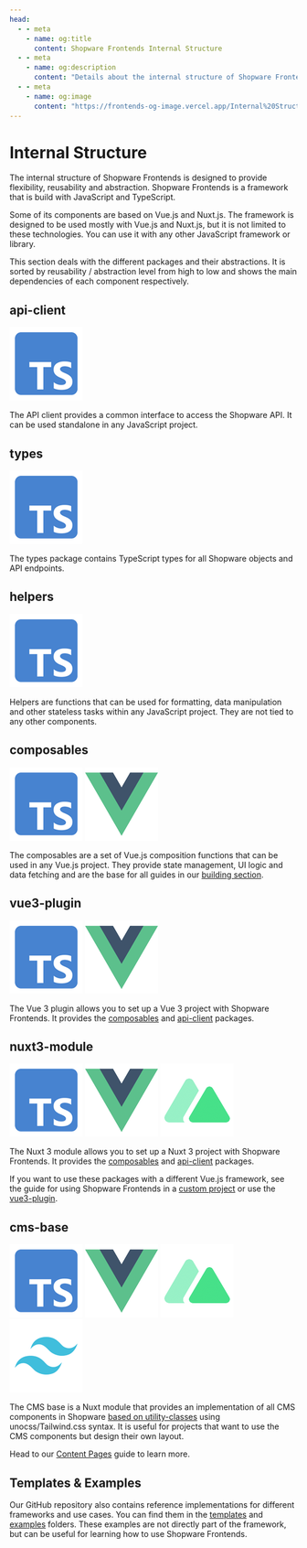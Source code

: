 ```yaml
---
head:
  - - meta
    - name: og:title
      content: Shopware Frontends Internal Structure
  - - meta
    - name: og:description
      content: "Details about the internal structure of Shopware Frontends"
  - - meta
    - name: og:image
      content: "https://frontends-og-image.vercel.app/Internal%20Structure?fontSize=150px"
---
```


# Internal Structure

The internal structure of Shopware Frontends is designed to provide flexibility, reusability and abstraction. Shopware Frontends is a framework that is build with JavaScript and TypeScript.

Some of its components are based on Vue.js and Nuxt.js. The framework is designed to be used mostly with Vue.js and Nuxt.js, but it is not limited to these technologies. You can use it with any other JavaScript framework or library.

This section deals with the different packages and their abstractions. It is sorted by reusability / abstraction level from high to low and shows the main dependencies of each component respectively.

<PageRef title="shopware/frontends packages" sub="Explore all Shopware Frontends packages on GitHub" icon="../.assets/framework-icons/github.png" page="https://github.com/shopware/frontends/tree/main/packages" target="_blank" />

## api-client

<div class="flex mt--4 mb-4 gap-2">
    <img src="../.assets/framework-icons/typescript.png" alt="This package depends on Typescript" title="This package depends on Typescript" class="w-8 aspect-square hover:scale-125 transition hover:drop-shadow-md" />
</div>

The API client provides a common interface to access the Shopware API. It can be used standalone in any JavaScript project.

## types

<div class="flex mt--4 mb-4 gap-2">
    <img src="../.assets/framework-icons/typescript.png" alt="This package depends on Typescript" title="This package depends on Typescript" class="w-8 aspect-square hover:scale-125 transition hover:drop-shadow-md" />
</div>

The types package contains TypeScript types for all Shopware objects and API endpoints.

## helpers

<div class="flex mt--4 mb-4 gap-2">
    <img src="../.assets/framework-icons/typescript.png" alt="This package depends on Typescript" title="This package depends on Typescript" class="w-8 aspect-square hover:scale-125 transition hover:drop-shadow-md" />
</div>

Helpers are functions that can be used for formatting, data manipulation and other stateless tasks within any JavaScript project. They are not tied to any other components.

## composables

<div class="flex mt--4 mb-4 gap-2">
    <img src="../.assets/framework-icons/typescript.png" alt="This package depends on Typescript" title="This package depends on Typescript" class="w-8 aspect-square hover:scale-125 transition hover:drop-shadow-md" />
    <img src="../.assets/framework-icons/vue.png" alt="This package depends on Vue.js 3" title="This package depends on Vue.js 3" class="w-8 aspect-square hover:scale-125 transition hover:drop-shadow-md" />
</div>

The composables are a set of Vue.js composition functions that can be used in any Vue.js project. They provide state management, UI logic and data fetching and are the base for all guides in our [building section](../getting-started/navigation.md).

## vue3-plugin

<div class="flex mt--4 mb-4 gap-2">
    <img src="../.assets/framework-icons/typescript.png" alt="This package depends on Typescript" title="This package depends on Typescript" class="w-8 aspect-square hover:scale-125 transition hover:drop-shadow-md" />
    <img src="../.assets/framework-icons/vue.png" alt="This package depends on Vue.js 3" title="This package depends on Vue.js 3" class="w-8 aspect-square hover:scale-125 transition hover:drop-shadow-md" />
</div>

The Vue 3 plugin allows you to set up a Vue 3 project with Shopware Frontends. It provides the [composables](#composables) and [api-client](#api-client) packages.

## nuxt3-module

<div class="flex mt--4 mb-4 gap-2">
    <img src="../.assets/framework-icons/typescript.png" alt="This package depends on Typescript" title="This package depends on Typescript" class="w-8 aspect-square hover:scale-125 transition hover:drop-shadow-md" />
    <img src="../.assets/framework-icons/vue.png" alt="This package depends on Vue.js 3" title="This package depends on Vue.js 3" class="w-8 aspect-square hover:scale-125 transition hover:drop-shadow-md" />
    <img src="../.assets/framework-icons/nuxt.png" alt="This package depends on Nuxt 3" title="This package depends on Nuxt 3" class="w-8 aspect-square hover:scale-125 transition hover:drop-shadow-md" />
</div>

The Nuxt 3 module allows you to set up a Nuxt 3 project with Shopware Frontends. It provides the [composables](#composables) and [api-client](#api-client) packages.

If you want to use these packages with a different Vue.js framework, see the guide for using Shopware Frontends in a [custom project](../getting-started/templates/custom-project.md) or use the [vue3-plugin](#vue3-plugin).

## cms-base

<div class="flex mt--4 mb-4 gap-2">
    <img src="../.assets/framework-icons/typescript.png" alt="This package depends on Typescript" title="This package depends on Typescript" class="w-8 aspect-square hover:scale-125 transition hover:drop-shadow-md" />
    <img src="../.assets/framework-icons/vue.png" alt="This package depends on Vue.js 3" title="This package depends on Vue.js 3" class="w-8 aspect-square hover:scale-125 transition hover:drop-shadow-md" />
    <img src="../.assets/framework-icons/nuxt.png" alt="This package depends on Nuxt 3" title="This package depends on Nuxt 3" class="w-8 aspect-square hover:scale-125 transition hover:drop-shadow-md" />
    <img src="../.assets/framework-icons/tailwind.png" alt="This package depends on UnoCSS / Tailwind.css" title="This package depends on UnoCSS / Tailwind.css" class="w-8 aspect-square hover:scale-125 transition hover:drop-shadow-md" />
</div>

The CMS base is a Nuxt module that provides an implementation of all CMS components in Shopware [based on utility-classes](./styling.md) using unocss/Tailwind.css syntax. It is useful for projects that want to use the CMS components but design their own layout.

Head to our [Content Pages](../getting-started/content-pages.md#use-the-cms-base-package) guide to learn more.

## Templates & Examples

Our GitHub repository also contains reference implementations for different frameworks and use cases. You can find them in the [templates](https://github.com/shopware/frontends/tree/main/templates) and [examples](https://github.com/shopware/frontends/tree/main/examples) folders. These examples are not directly part of the framework, but can be useful for learning how to use Shopware Frontends.
